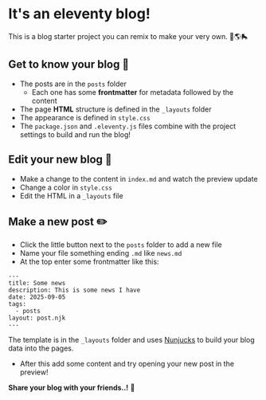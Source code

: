 # It's an eleventy blog!

This is a blog starter project you can remix to make your very own. 📰🌎🛼

## Get to know your blog 👀

* The posts are in the `posts` folder
  * Each one has some **frontmatter** for metadata followed by the content
* The page **HTML** structure is defined in the `_layouts` folder
* The appearance is defined in `style.css`
* The `package.json` and `.eleventy.js` files combine with the project settings to build and run the blog!

## Edit your new blog 🧰

* Make a change to the content in `index.md` and watch the preview update
* Change a color in `style.css`
* Edit the HTML in a `_layouts` file

## Make a new post ✏️

* Click the little button next to the `posts` folder to add a new file
* Name your file something ending `.md` like `news.md`
* At the top enter some frontmatter like this:

```
---
title: Some news
description: This is some news I have
date: 2025-09-05
tags:
  - posts
layout: post.njk
---
```

The template is in the `_layouts` folder and uses [Nunjucks](https://www.11ty.dev/docs/languages/nunjucks/) to build your blog data into the pages.

* After this add some content and try opening your new post in the preview!

**Share your blog with your friends..!** 📣
